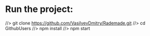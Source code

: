 # Run the project:

//> git clone https://github.com/VasilyevDmitry/Rademade.git
//> cd GithubUsers
//> npm install
//> npm start